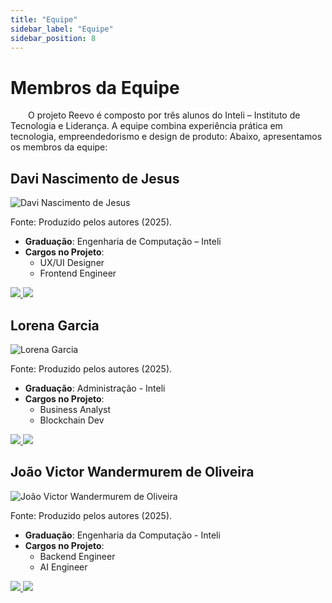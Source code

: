 ```yaml
---
title: "Equipe"
sidebar_label: "Equipe"
sidebar_position: 8
---
```


# Membros da Equipe

&emsp; O projeto Reevo é composto por três alunos do Inteli – Instituto de Tecnologia e Liderança. A equipe combina experiência prática em tecnologia, empreendedorismo e design de produto: Abaixo, apresentamos os membros da equipe:

## Davi Nascimento de Jesus

<div style={{margin: 15}}>
  <div style={{textAlign: 'center'}}>
        <img src={require("../static/img/davi_jesus.png").default} style={{width: 800}} alt="Davi Nascimento de Jesus" />
        <br/>
    </div>
</div>
<p style={{textAlign: 'center'}}> Fonte: Produzido pelos autores (2025).</p>

- **Graduação**: Engenharia de Computação – Inteli  
- **Cargos no Projeto**:
  - UX/UI Designer
  - Frontend Engineer

<div style={{textAlign: 'center'}}>
  <a style={{margin:'10px'}} href="https://www.linkedin.com/in/davidijesus" target="_blank">
    <img src="https://img.shields.io/badge/LinkedIn-Davi%20Nascimento%20de%20Jesus-blue?style=for-the-badge&logo=linkedin" />
  </a>

  <a href="https://github.com/davidijesus" target="_blank">
    <img src="https://img.shields.io/badge/GitHub-davidijesus-black?style=for-the-badge&logo=github" />
  </a>
</div>



## Lorena Garcia

<div style={{margin: 15}}>
  <div style={{textAlign: 'center'}}>
        <img src={require("../static/img/lorena_garcia.png").default} style={{width: 800}} alt="Lorena Garcia" />
        <br/>
    </div>
</div>
<p style={{textAlign: 'center'}}> Fonte: Produzido pelos autores (2025).</p>

- **Graduação**: Administração - Inteli
- **Cargos no Projeto**:
  - Business Analyst
  - Blockchain Dev

<div style={{textAlign: 'center'}}>
  <a style={{margin:'10px'}} href="https://www.linkedin.com/in/llorengarcia/" target="_blank">
    <img src="https://img.shields.io/badge/LinkedIn-Lorena%20Garcia-blue?style=for-the-badge&logo=linkedin" />
  </a>

  <a href="https://github.com/loreggarcia" target="_blank">
    <img src="https://img.shields.io/badge/GitHub-loreggarcia-black?style=for-the-badge&logo=github" />
  </a>
</div>


## João Victor Wandermurem de Oliveira

<div style={{margin: 15}}>
  <div style={{textAlign: 'center'}}>
        <img src={require("../static/img/joao_oliveira.png").default} style={{width: 800}} alt="João Victor Wandermurem de Oliveira" />
        <br/>
    </div>
</div>
<p style={{textAlign: 'center'}}> Fonte: Produzido pelos autores (2025).</p>

- **Graduação**: Engenharia da Computação - Inteli
- **Cargos no Projeto**:
  - Backend Engineer
  - AI Engineer

<div style={{textAlign: 'center'}}>
  <a style={{margin:'10px'}} href="https://www.linkedin.com/in/jo%C3%A3o-v-wandermurem/" target="_blank">
    <img src="https://img.shields.io/badge/LinkedIn-João%20Victor%20Wandermurem%20de%20Oliveira-blue?style=for-the-badge&logo=linkedin" />
  </a>

  <a href="https://github.com/JvWandermurem" target="_blank">
    <img src="https://img.shields.io/badge/GitHub-JvWandermurem-black?style=for-the-badge&logo=github" />
  </a>
</div>

